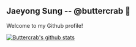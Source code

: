 ## Jaeyong Sung -- @buttercrab 👋

Welcome to my Github profile!

[![Buttercrab's github stats](https://github-readme-stats.vercel.app/api?username=buttercrab&show_icons=true)](https://github.com/buttercrab)
